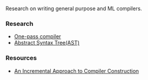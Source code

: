 Research on writing general purpose and ML compilers.

### Research 
* [One-pass compiler](one-pass)
* [Abstract Syntax Tree(AST)](ast)


### Resources
* [An Incremental Approach to Compiler Construction](http://scheme2006.cs.uchicago.edu/11-ghuloum.pdf) 

